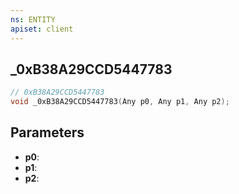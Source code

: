 ```yaml
---
ns: ENTITY
apiset: client
---
```

## _0xB38A29CCD5447783

```c
// 0xB38A29CCD5447783
void _0xB38A29CCD5447783(Any p0, Any p1, Any p2);
```


## Parameters
* **p0**:
* **p1**:
* **p2**: